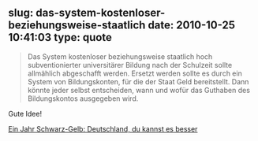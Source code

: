 slug: das-system-kostenloser-beziehungsweise-staatlich
date: 2010-10-25 10:41:03
type: quote
---

> Das System kostenloser beziehungsweise staatlich hoch subventionierter universitärer Bildung nach der Schulzeit sollte allmählich abgeschafft werden. Ersetzt werden sollte es durch ein System von Bildungskonten, für die der Staat Geld bereitstellt. Dann könnte jeder selbst entscheiden, wann und wofür das Guthaben des Bildungskontos ausgegeben wird.

Gute Idee!

 [Ein Jahr Schwarz-Gelb: Deutschland, du kannst es besser](http://www.faz.net/s/Rub0E9EEF84AC1E4A389A8DC6C23161FE44/Doc~EFE7AB601DB1E4B10B4D8ED0985AF6709~ATpl~Ecommon~Scontent.html)

